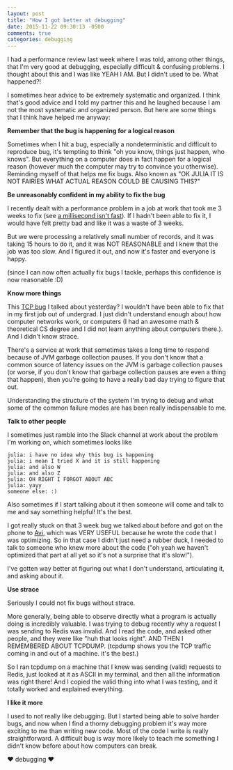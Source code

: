 ```yaml
---
layout: post
title: "How I got better at debugging"
date: 2015-11-22 09:30:13 -0500
comments: true
categories: debugging
---
```


I had a performance review last week where I was told, among other things, that I'm very good at debugging, especially difficult & confusing problems. I thought about this and I was like YEAH I AM. But I didn't used to be. What happened?!

I sometimes hear advice to be extremely systematic and organized. I think that's good advice and I told my partner this and he laughed because I am not the most systematic and organized person. But here are some things that I think have helped me anyway:

**Remember that the bug is happening for a logical reason**

Sometimes when I hit a bug, especially a nondeterministic and difficult to reproduce bug, it's tempting to think "oh you know, things just happen, who knows". But everything on a computer does in fact happen for a logical reason (however much the computer may try to convince you otherwise). Reminding myself of that helps me fix bugs. Also known as "OK JULIA IT IS NOT FAIRIES WHAT ACTUAL REASON COULD BE CAUSING THIS?"

**Be unreasonably confident in my ability to fix the bug**

I recently dealt with a performance problem in a job at work that took me 3 weeks to fix (see [a millisecond isn't fast](http://jvns.ca/blog/2015/09/10/a-millisecond-isnt-fast-and-how-we-fixed-it/)). If I hadn't been able to fix it, I would have felt pretty bad and like it was a waste of 3 weeks.

But we were processing a relatively small number of records, and it was taking 15 hours to do it, and it was NOT REASONABLE and I knew that the job was too slow. And I figured it out, and now it's faster and everyone is happy.

(since I can now often actually fix bugs I tackle, perhaps this confidence is now reasonable :D)

**Know more things**

This [TCP bug](http://jvns.ca/blog/2015/11/21/why-you-should-understand-a-little-about-tcp/) I talked about yesterday? I wouldn't have been able to fix that in my first job out of undergrad. I just didn't understand enough about how computer networks work, or computers (I had an awesome math & theoretical CS degree and I did not learn anything about computers there.). And I didn't know strace.

There's a service at work that sometimes takes a long time to respond because of JVM garbage collection pauses. If you don't know that a common source of latency issues on the JVM is garbage collection pauses (or worse, if you don't know that garbage collection pauses are even a thing that happen), then you're going to have a really bad day trying to figure that out.

Understanding the structure of the system I'm trying to debug and what some of the common failure modes are has been really indispensable to me.

**Talk to other people**

I sometimes just ramble into the Slack channel at work about the problem I'm working on, which sometimes looks like

```
julia: i have no idea why this bug is happening
julia: i mean I tried X and it is still happening
julia: and also W
julia: and also Z
julia: OH RIGHT I FORGOT ABOUT ABC
julia: yayy
someone else: :)
```

Also sometimes if I start talking about it then someone will come and talk to me and say something helpful! It's the best.

I got really stuck on that 3 week bug we talked about before and got on the phone to [Avi](https://twitter.com/avibryant), which was VERY USEFUL because he wrote the code that I was optimizing. So in that case I didn't just need a rubber duck, I needed to talk to someone who knew more about the code ("oh yeah we haven't optimized that part at all yet so it's not a surprise that it's slow!").

I've gotten way better at figuring out what I don't understand, articulating it, and asking about it.

**Use strace**

Seriously I could not fix bugs without strace.

More generally, being able to observe directly what a program is actually doing is incredibly valuable. I was trying to debug recently why a request I was sending to Redis was invalid. And I read the code, and asked other people, and they were like "huh that looks right". AND THEN I REMEMBERED ABOUT TCPDUMP. (tcpdump shows you the TCP traffic coming in and out of a machine. it's the best.)

So I ran tcpdump on a machine that I knew was sending (valid) requests to Redis, just looked at it as ASCII in my terminal, and then all the information was right there! And I copied the valid thing into what I was testing, and it totally worked and explained everything.

**I like it more**

I used to not really like debugging. But I started being able to solve harder bugs, and now when I find a thorny debugging problem it's way more exciting to me than writing new code. Most of the code I write is really straightforward. A difficult bug is way more likely to teach me something I didn't know before about how computers can break.

❤ debugging ❤